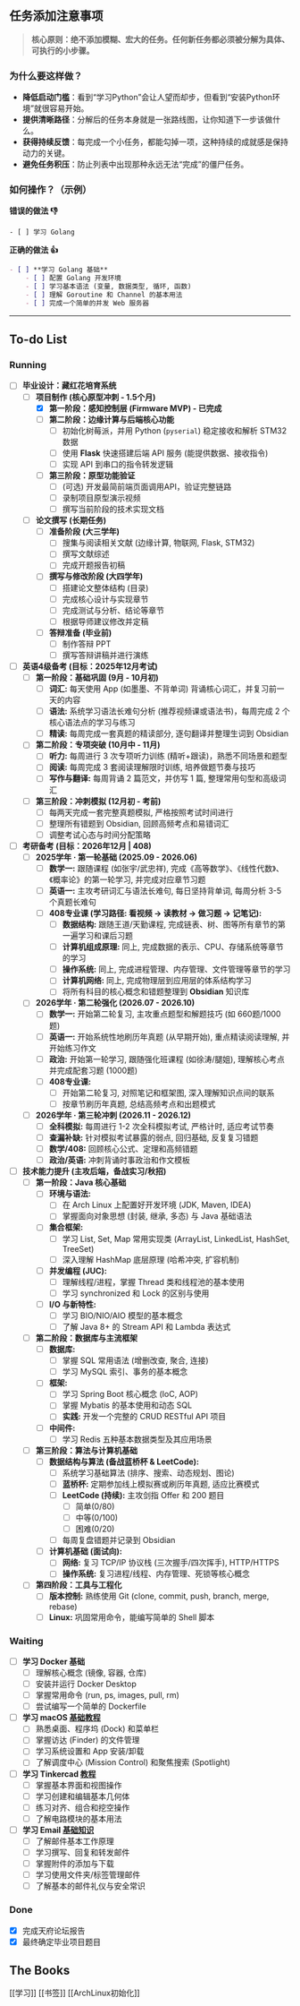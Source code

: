 ## 任务添加注意事项

> **核心原则：绝不添加模糊、宏大的任务。任何新任务都必须被分解为具体、可执行的小步骤。**

### 为什么要这样做？
*   **降低启动门槛**：看到“学习Python”会让人望而却步，但看到“安装Python环境”就很容易开始。
*   **提供清晰路径**：分解后的任务本身就是一张路线图，让你知道下一步该做什么。
*   **获得持续反馈**：每完成一个小任务，都能勾掉一项，这种持续的成就感是保持动力的关键。
*   **避免任务积压**：防止列表中出现那种永远无法“完成”的僵尸任务。

### 如何操作？（示例）

**错误的做法 👎**
```
- [ ] 学习 Golang
```
**正确的做法 👍**
```markdown
- [ ] **学习 Golang 基础**
    - [ ] 配置 Golang 开发环境
    - [ ] 学习基本语法 (变量, 数据类型, 循环, 函数)
    - [ ] 理解 Goroutine 和 Channel 的基本用法
    - [ ] 完成一个简单的并发 Web 服务器
```
---
## To-do List
### Running
- [ ] **毕业设计：藏红花培育系统**
    - [ ] **项目制作 (核心原型冲刺 - 1.5个月)**
        - [x] **第一阶段：感知控制层 (Firmware MVP) - 已完成**
        - [ ] **第二阶段：边缘计算与后端核心功能**
            - [ ] 初始化树莓派，并用 Python (`pyserial`) 稳定接收和解析 STM32 数据
            - [ ] 使用 **Flask** 快速搭建后端 API 服务 (能提供数据、接收指令)
            - [ ] 实现 API 到串口的指令转发逻辑
        - [ ] **第三阶段：原型功能验证**
            - [ ] (可选) 开发最简前端页面调用API，验证完整链路
            - [ ] 录制项目原型演示视频
            - [ ] 撰写当前阶段的技术实现文档
    - [ ] **论文撰写 (长期任务)**
        - [ ] **准备阶段 (大三学年)**
            - [ ] 搜集与阅读相关文献 (边缘计算, 物联网, Flask, STM32)
            - [ ] 撰写文献综述
            - [ ] 完成开题报告初稿
        - [ ] **撰写与修改阶段 (大四学年)**
            - [ ] 搭建论文整体结构 (目录)
            - [ ] 完成核心设计与实现章节
            - [ ] 完成测试与分析、结论等章节
            - [ ] 根据导师建议修改并定稿
        - [ ] **答辩准备 (毕业前)**
            - [ ] 制作答辩 PPT
            - [ ] 撰写答辩讲稿并进行演练

- [ ] **英语4级备考 (目标：2025年12月考试)**
    - [ ] **第一阶段：基础巩固 (9月 - 10月初)**
        - [ ] **词汇:** 每天使用 App (如墨墨、不背单词) 背诵核心词汇，并复习前一天的内容
        - [ ] **语法:** 系统学习语法长难句分析 (推荐视频课或语法书)，每周完成 2 个核心语法点的学习与练习
        - [ ] **精读:** 每周完成一套真题的精读部分, 逐句翻译并整理生词到 Obsidian
    - [ ] **第二阶段：专项突破 (10月中 - 11月)**
        - [ ] **听力:** 每周进行 3 次专项听力训练 (精听+跟读)，熟悉不同场景和题型
        - [ ] **阅读:** 每周完成 3 套阅读理解限时训练, 培养做题节奏与技巧
        - [ ] **写作与翻译:** 每周背诵 2 篇范文，并仿写 1 篇, 整理常用句型和高级词汇
    - [ ] **第三阶段：冲刺模拟 (12月初 - 考前)**
        - [ ] 每两天完成一套完整真题模拟, 严格按照考试时间进行
        - [ ] 整理所有错题到 Obsidian, 回顾高频考点和易错词汇
        - [ ] 调整考试心态与时间分配策略

- [ ] **考研备考 (目标：2026年12月 | 408)**
    - [ ] **2025学年 · 第一轮基础 (2025.09 - 2026.06)**
        - [ ] **数学一:** 跟随课程 (如张宇/武忠祥), 完成《高等数学》、《线性代数》、《概率论》的第一轮学习, 并完成对应章节习题
        - [ ] **英语一:** 主攻考研词汇与语法长难句, 每日坚持背单词, 每周分析 3-5 个真题长难句
        - [ ] **408专业课 (学习路径: 看视频 -> 读教材 -> 做习题 -> 记笔记):**
            - [ ] **数据结构:** 跟随王道/天勤课程, 完成链表、树、图等所有章节的第一遍学习和课后习题
            - [ ] **计算机组成原理:** 同上, 完成数据的表示、CPU、存储系统等章节的学习
            - [ ] **操作系统:** 同上, 完成进程管理、内存管理、文件管理等章节的学习
            - [ ] **计算机网络:** 同上, 完成物理层到应用层的体系结构学习
            - [ ] 将所有科目的核心概念和错题整理到 **Obsidian** 知识库

    - [ ] **2026学年 · 第二轮强化 (2026.07 - 2026.10)**
        - [ ] **数学一:** 开始第二轮复习, 主攻重点题型和解题技巧 (如 660题/1000题)
        - [ ] **英语一:** 开始系统性地刷历年真题 (从早期开始), 重点精读阅读理解, 并开始练习作文
        - [ ] **政治:** 开始第一轮学习, 跟随强化班课程 (如徐涛/腿姐), 理解核心考点并完成配套习题 (1000题)
        - [ ] **408专业课:**
            - [ ] 开始第二轮复习, 对照笔记和框架图, 深入理解知识点间的联系
            - [ ] 按章节刷历年真题, 总结高频考点和出题模式

    - [ ] **2026学年 · 第三轮冲刺 (2026.11 - 2026.12)**
        - [ ] **全科模拟:** 每周进行 1-2 次全科模拟考试, 严格计时, 适应考试节奏
        - [ ] **查漏补缺:** 针对模拟考试暴露的弱点, 回归基础, 反复复习错题
        - [ ] **数学/408:** 回顾核心公式、定理和高频错题
        - [ ] **政治/英语:** 冲刺背诵时事政治和作文模板

- [ ] **技术能力提升 (主攻后端，备战实习/秋招)**
    - [ ] **第一阶段：Java 核心基础**
        - [ ] **环境与语法:**
            - [ ] 在 Arch Linux 上配置好开发环境 (JDK, Maven, IDEA)
            - [ ] 掌握面向对象思想 (封装, 继承, 多态) 与 Java 基础语法
        - [ ] **集合框架:**
            - [ ] 学习 List, Set, Map 常用实现类 (ArrayList, LinkedList, HashSet, TreeSet)
            - [ ] 深入理解 HashMap 底层原理 (哈希冲突, 扩容机制)
        - [ ] **并发编程 (JUC):**
            - [ ] 理解线程/进程，掌握 Thread 类和线程池的基本使用
            - [ ] 学习 synchronized 和 Lock 的区别与使用
        - [ ] **I/O 与新特性:**
            - [ ] 学习 BIO/NIO/AIO 模型的基本概念
            - [ ] 了解 Java 8+ 的 Stream API 和 Lambda 表达式
    - [ ] **第二阶段：数据库与主流框架**
        - [ ] **数据库:**
            - [ ] 掌握 SQL 常用语法 (增删改查, 聚合, 连接)
            - [ ] 学习 MySQL 索引、事务的基本概念
        - [ ] **框架:**
            - [ ] 学习 Spring Boot 核心概念 (IoC, AOP)
            - [ ] 掌握 Mybatis 的基本使用和动态 SQL
            - [ ] **实践:** 开发一个完整的 CRUD RESTful API 项目
        - [ ] **中间件:**
            - [ ] 学习 Redis 五种基本数据类型及其应用场景
    - [ ] **第三阶段：算法与计算机基础**
        - [ ] **数据结构与算法 (备战蓝桥杯 & LeetCode):**
            - [ ] 系统学习基础算法 (排序、搜索、动态规划、图论)
            - [ ] **蓝桥杯:** 定期参加线上模拟赛或刷历年真题, 适应比赛模式
            - [ ] **LeetCode (持续):** 主攻剑指 Offer 和 200 题目
	            - [ ]  简单(0/80)
	            - [ ]  中等(0/100)
	            - [ ]  困难(0/20)
            - [ ] 每周复盘错题并记录到 Obsidian
        - [ ] **计算机基础 (面试向):**
            - [ ] **网络:** 复习 TCP/IP 协议栈 (三次握手/四次挥手), HTTP/HTTPS
            - [ ] **操作系统:** 复习进程/线程、内存管理、死锁等核心概念
    - [ ] **第四阶段：工具与工程化**
        - [ ] **版本控制:** 熟练使用 Git (clone, commit, push, branch, merge, rebase)
        - [ ] **Linux:** 巩固常用命令，能编写简单的 Shell 脚本

### Waiting
- [ ] **学习 Docker 基础**
    - [ ] 理解核心概念 (镜像, 容器, 仓库)
    - [ ] 安装并运行 Docker Desktop
    - [ ] 掌握常用命令 (run, ps, images, pull, rm)
    - [ ] 尝试编写一个简单的 Dockerfile
- [ ] **学习 macOS [基础教程](https://edu.gcfglobal.org/en/macosbasics)**
    - [ ] 熟悉桌面、程序坞 (Dock) 和菜单栏
    - [ ] 掌握访达 (Finder) 的文件管理
    - [ ] 学习系统设置和 App 安装/卸载
    - [ ] 了解调度中心 (Mission Control) 和聚焦搜索 (Spotlight)
- [ ] **学习 Tinkercad [教程](https://bilibili.com/video/BV1fK4y187jE?p=10)**
    - [ ] 掌握基本界面和视图操作
    - [ ] 学习创建和编辑基本几何体
    - [ ] 练习对齐、组合和挖空操作
    - [ ] 了解电路模块的基本用法
- [ ] **学习 Email [基础知识](https://edu.gcfglobal.org/en/topics/emailbasics)**
    - [ ] 了解邮件基本工作原理
    - [ ] 学习撰写、回复和转发邮件
    - [ ] 掌握附件的添加与下载
    - [ ] 学习使用文件夹/标签管理邮件
    - [ ] 了解基本的邮件礼仪与安全常识

### Done
- [x] 完成天府论坛报告
- [x] 最终确定毕业项目题目

## The Books
[[学习]]
[[书签]]
[[ArchLinux初始化]]
